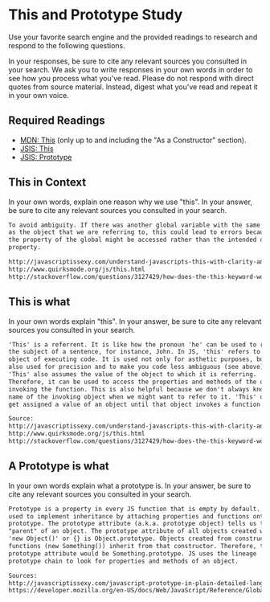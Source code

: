# This and Prototype Study

Use your favorite search engine and the provided readings to research and
respond to the following questions.

In your responses, be sure to cite any relevant sources you consulted in your
search. We ask you to write responses in your own words in order to see how you
process what you've read. Please do not respond with direct quotes from source
material. Instead, digest what you've read and repeat it in your own voice.

## Required Readings

-   [MDN: This](https://developer.mozilla.org/en-US/docs/Web/JavaScript/Reference/Operators/this)
(only up to and including the "As a Constructor" section).
-   [JSIS: This](http://javascriptissexy.com/understand-javascripts-this-with-clarity-and-master-it/)
-   [JSIS: Prototype](http://javascriptissexy.com/javascript-prototype-in-plain-detailed-language/)

## This in Context

In your own words, explain one reason why we use "this". In your answer, be
sure to cite any relevant sources you consulted in your search.

```md
To avoid ambiguity. If there was another global variable with the same name
as the object that we are referring to, this could lead to errors because the
the property of the global might be accessed rather than the intended object's
property.

http://javascriptissexy.com/understand-javascripts-this-with-clarity-and-master-it/
http://www.quirksmode.org/js/this.html
http://stackoverflow.com/questions/3127429/how-does-the-this-keyword-work
```

## This is what

In your own words explain "this".  In your answer, be
sure to cite any relevant sources you consulted in your search.

```md
'This' is a referrent. It is like how the pronoun 'he' can be used to refer to
the subject of a sentence, for instance, John. In JS, 'this' refers to the
object of executing code. It is used not only for asthetic purposes, but it is
also used for precision and to make you code less ambiguous (see above).
'This' also assumes the value of the object to which it is referring.
Therefore, it can be used to access the properties and methods of the object
invoking the function. This is also helpful because we don't always know the
name of the invoking object when we might want to refer to it. 'This' does not
get assigned a value of an object until that object invokes a function.

Source:
http://javascriptissexy.com/understand-javascripts-this-with-clarity-and-master-it/
http://www.quirksmode.org/js/this.html
http://stackoverflow.com/questions/3127429/how-does-the-this-keyword-work
```

## A Prototype is what

In your own words explain what a prototype is.  In your answer, be
sure to cite any relevant sources you consulted in your search.

```md
Prototype is a property in every JS function that is empty by default. It is
used to implement inheritance by attaching properties and functions onto a
prototype. The prototype attribute (a.k.a. prototype object) tells us the
"parent" of an object. The prototype attribute of all objects created with
'new Object()' or {} is Object.prototype. Objects created from constructor
functions (new Something()) inherit from that constructor. Therefore, the
prototype attribute would be Something.prototype. JS uses the lineage
prototype chain to look for properties and methods of an object.

Sources:
http://javascriptissexy.com/javascript-prototype-in-plain-detailed-language/
https://developer.mozilla.org/en-US/docs/Web/JavaScript/Reference/Global_Objects/Object/prototype
```
